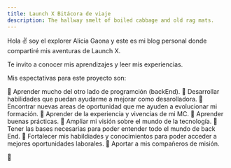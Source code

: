 ```yaml
---
title: Launch X Bitácora de viaje
description: The hallway smelt of boiled cabbage and old rag mats.
---
```


Hola ✌️  soy el explorer Alicia Gaona y este es mi blog personal donde compartiré mis aventuras de Launch X.

Te invito a conocer mis aprendizajes y leer mis experiencias.

Mis espectativas para este proyecto son:

💙 Aprender mucho del otro lado de programción (backEnd).
💙 Desarrollar habilidades que puedan ayudarme a mejorar como desarolladora.
💙 Encontrar nuevas areas de oportunidad que me ayuden a evolucionar mi formación.
💙 Aprender de la experiencia y vivencias de mi MC.
💙 Aprender buenas prácticas.
💙 Ampliar mi visión sobre el mundo de la tecnología.
💙 Tener las bases necesarias para poder entender todo el mundo de back End.
💙 Fortalecer mis habildiades y conocimientos para poder acceder a mejores oportunidades laborales.
💙 Aportar a mis compañeros de misión.


🚀
